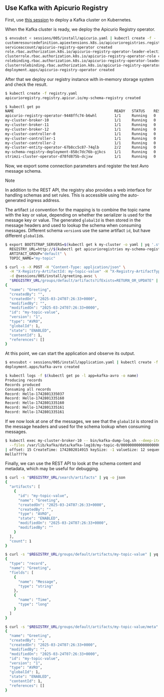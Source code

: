 ## Use Kafka with Apicurio Registry

First, use [this session](/sessions/001) to deploy a Kafka cluster on Kubernetes.

When the Kafka cluster is ready, we deploy the Apicurio Registry operator.

```sh
$ envsubst < sessions/005/install/apicurio.yaml | kubectl create -f -
customresourcedefinition.apiextensions.k8s.io/apicurioregistries.registry.apicur.io created
serviceaccount/apicurio-registry-operator created
role.rbac.authorization.k8s.io/apicurio-registry-operator-leader-election-role created
clusterrole.rbac.authorization.k8s.io/apicurio-registry-operator-role created
rolebinding.rbac.authorization.k8s.io/apicurio-registry-operator-leader-election-rolebinding created
clusterrolebinding.rbac.authorization.k8s.io/apicurio-registry-operator-rolebinding created
deployment.apps/apicurio-registry-operator created
```

After that we deploy our registry instance with in-memory storage system and check the result.

```sh
$ kubectl create -f registry.yaml
apicurioregistry.registry.apicur.io/my-schema-registry created

$ kubectl get po
NAME                                              READY   STATUS    RESTARTS   AGE
apicurio-registry-operator-9448ffc74-b6whl        1/1     Running   0          69s
my-cluster-broker-10                              1/1     Running   0          4m54s
my-cluster-broker-11                              1/1     Running   0          4m27s
my-cluster-broker-12                              1/1     Running   0          5m19s
my-cluster-controller-0                           1/1     Running   0          7m32s
my-cluster-controller-1                           1/1     Running   0          7m32s
my-cluster-controller-2                           1/1     Running   0          7m32s
my-cluster-entity-operator-67b8cc5c87-74qlb       2/2     Running   0          6m59s
my-schema-registry-deployment-858c7dc76b-gjkcs    1/1     Running   0          66s
strimzi-cluster-operator-d78fd875b-dcjxw          1/1     Running   0          8m36s
```

Now, we export some connection parameters and register the test Avro message schema.

> [!NOTE]  
> In addition to the REST API, the registry also provides a web interface for handling schemas and set rules.
> This is accessible using the auto-generated ingress address.

The artifact `id` convention for the mapping is to combine the topic name with the key or value, depending on whether the serializer is used for the message key or value.
The generated `globalId` is then stored in the message headers and used to lookup the schema when consuming messages.
Different schema `version`s use the same artifact `id`, but have different `globalId`s.

```sh
$ export BOOTSTRAP_SERVERS=$(kubectl get k my-cluster -o yaml | yq '.status.listeners.[] | select(.name == "plain").bootstrapServers') \
  REGISTRY_URL=http://$(kubectl get apicurioregistries my-schema-registry -o jsonpath="{.status.info.host}")/apis/registry/v2 \
  ARTIFACT_GROUP="default" \
  TOPIC_NAME="my-topic"

$ curl -s -X POST -H "Content-Type: application/json" \
  -H "X-Registry-ArtifactId: my-topic-value" -H "X-Registry-ArtifactType: AVRO" \
  -d @sessions/005/install/greeting.avsc \
  "$REGISTRY_URL/groups/default/artifacts?ifExists=RETURN_OR_UPDATE" | yq -o json
{
  "name": "Greeting",
  "createdBy": "",
  "createdOn": "2025-03-24T07:26:33+0000",
  "modifiedBy": "",
  "modifiedOn": "2025-03-24T07:26:33+0000",
  "id": "my-topic-value",
  "version": "1",
  "type": "AVRO",
  "globalId": 1,
  "state": "ENABLED",
  "contentId": 1,
  "references": []
}
```

At this point, we can start the application and observe its output.

```sh
$ envsubst < sessions/005/install/application.yaml | kubectl create -f -
deployment.apps/kafka-avro created

$ kubectl logs -f $(kubectl get po -l app=kafka-avro -o name)
Producing records
Records produced
Consuming all records
Record: Hello-1742801335037
Record: Hello-1742801335160
Record: Hello-1742801335160
Record: Hello-1742801335161
Record: Hello-1742801335161
```

If we now look at one of the messages, we see that the `globalId` is stored in the message headers and used for the schema lookup when consuming messages.

```sh
$ kubectl exec my-cluster-broker-10 -- bin/kafka-dump-log.sh --deep-iteration --print-data-log \
  --files /var/lib/kafka/data/kafka-log10/my-topic-0/00000000000000000000.log | tail -n2
| offset: 15 CreateTime: 1742802014915 keySize: -1 valueSize: 12 sequence: 4 headerKeys: [apicurio.value.globalId,apicurio.value.encoding] payload: 
Hello????e
```

Finally, we can use the REST API to look at the schema content and metadata, which may be useful for debugging.

```sh
$ curl -s "$REGISTRY_URL/search/artifacts" | yq -o json
{
  "artifacts": [
    {
      "id": "my-topic-value",
      "name": "Greeting",
      "createdOn": "2025-03-24T07:26:33+0000",
      "createdBy": "",
      "type": "AVRO",
      "state": "ENABLED",
      "modifiedOn": "2025-03-24T07:26:33+0000",
      "modifiedBy": ""
    }
  ],
  "count": 1
}

$ curl -s "$REGISTRY_URL/groups/default/artifacts/my-topic-value" | yq -o json
{
  "type": "record",
  "name": "Greeting",
  "fields": [
    {
      "name": "Message",
      "type": "string"
    },
    {
      "name": "Time",
      "type": "long"
    }
  ]
}

$ curl -s "$REGISTRY_URL/groups/default/artifacts/my-topic-value/meta" | yq -o json
{
  "name": "Greeting",
  "createdBy": "",
  "createdOn": "2025-03-24T07:26:33+0000",
  "modifiedBy": "",
  "modifiedOn": "2025-03-24T07:26:33+0000",
  "id": "my-topic-value",
  "version": "1",
  "type": "AVRO",
  "globalId": 1,
  "state": "ENABLED",
  "contentId": 1,
  "references": []
}
```
